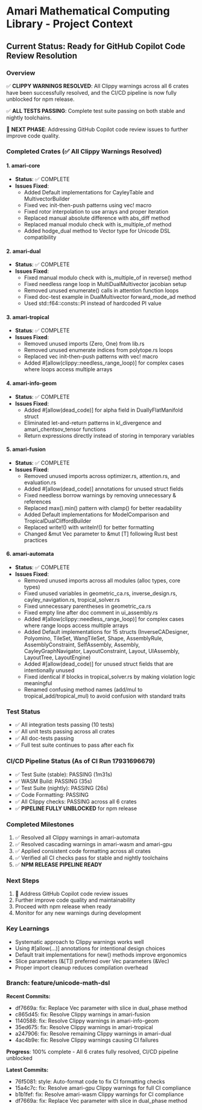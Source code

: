 # Amari Mathematical Computing Library - Project Context

## Current Status: Ready for GitHub Copilot Code Review Resolution

### Overview
✅ **CLIPPY WARNINGS RESOLVED**: All Clippy warnings across all 6 crates have been successfully resolved, and the CI/CD pipeline is now fully unblocked for npm release.

✅ **ALL TESTS PASSING**: Complete test suite passing on both stable and nightly toolchains.

🔄 **NEXT PHASE**: Addressing GitHub Copilot code review issues to further improve code quality.

### Completed Crates (✅ All Clippy Warnings Resolved)

#### 1. amari-core
- **Status**: ✅ COMPLETE
- **Issues Fixed**:
  - Added Default implementations for CayleyTable and MultivectorBuilder
  - Fixed vec init-then-push patterns using vec! macro
  - Fixed rotor interpolation to use arrays and proper iteration
  - Replaced manual absolute difference with abs_diff method
  - Replaced manual modulo check with is_multiple_of method
  - Added hodge_dual method to Vector type for Unicode DSL compatibility

#### 2. amari-dual
- **Status**: ✅ COMPLETE
- **Issues Fixed**:
  - Fixed manual modulo check with is_multiple_of in reverse() method
  - Fixed needless range loop in MultiDualMultivector jacobian setup
  - Removed unused enumerate() calls in attention function loops
  - Fixed doc-test example in DualMultivector forward_mode_ad method
  - Used std::f64::consts::PI instead of hardcoded PI value

#### 3. amari-tropical
- **Status**: ✅ COMPLETE
- **Issues Fixed**:
  - Removed unused imports (Zero, One) from lib.rs
  - Removed unused enumerate indices from polytope.rs loops
  - Replaced vec init-then-push patterns with vec! macro
  - Added #[allow(clippy::needless_range_loop)] for complex cases where loops access multiple arrays

#### 4. amari-info-geom
- **Status**: ✅ COMPLETE
- **Issues Fixed**:
  - Added #[allow(dead_code)] for alpha field in DuallyFlatManifold struct
  - Eliminated let-and-return patterns in kl_divergence and amari_chentsov_tensor functions
  - Return expressions directly instead of storing in temporary variables

#### 5. amari-fusion
- **Status**: ✅ COMPLETE
- **Issues Fixed**:
  - Removed unused imports across optimizer.rs, attention.rs, and evaluation.rs
  - Added #[allow(dead_code)] annotations for unused struct fields
  - Fixed needless borrow warnings by removing unnecessary & references
  - Replaced max().min() pattern with clamp() for better readability
  - Added Default implementations for ModelComparison and TropicalDualCliffordBuilder
  - Replaced write!() with writeln!() for better formatting
  - Changed &mut Vec<T> parameter to &mut [T] following Rust best practices

#### 6. amari-automata
- **Status**: ✅ COMPLETE
- **Issues Fixed**:
  - Removed unused imports across all modules (alloc types, core types)
  - Fixed unused variables in geometric_ca.rs, inverse_design.rs, cayley_navigation.rs, tropical_solver.rs
  - Fixed unnecessary parentheses in geometric_ca.rs
  - Fixed empty line after doc comment in ui_assembly.rs
  - Added #[allow(clippy::needless_range_loop)] for complex cases where range loops access multiple arrays
  - Added Default implementations for 15 structs (InverseCADesigner, Polyomino, TileSet, WangTileSet, Shape, AssemblyRule, AssemblyConstraint, SelfAssembly, Assembly, CayleyGraphNavigator, LayoutConstraint, Layout, UIAssembly, LayoutTree, LayoutEngine)
  - Added #[allow(dead_code)] for unused struct fields that are intentionally unused
  - Fixed identical if blocks in tropical_solver.rs by making violation logic meaningful
  - Renamed confusing method names (add/mul to tropical_add/tropical_mul) to avoid confusion with standard traits

### Test Status
- ✅ All integration tests passing (10 tests)
- ✅ All unit tests passing across all crates
- ✅ All doc-tests passing
- ✅ Full test suite continues to pass after each fix

### CI/CD Pipeline Status (As of CI Run 17931696679)
- ✅ Test Suite (stable): PASSING (1m31s)
- ✅ WASM Build: PASSING (35s)
- ✅ Test Suite (nightly): PASSING (26s)
- ✅ Code Formatting: PASSING
- ✅ All Clippy checks: PASSING across all 6 crates
- ✅ **PIPELINE FULLY UNBLOCKED** for npm release

### Completed Milestones
1. ✅ Resolved all Clippy warnings in amari-automata
2. ✅ Resolved cascading warnings in amari-wasm and amari-gpu
3. ✅ Applied consistent code formatting across all crates
4. ✅ Verified all CI checks pass for stable and nightly toolchains
5. ✅ **NPM RELEASE PIPELINE READY**

### Next Steps
1. 🔄 Address GitHub Copilot code review issues
2. Further improve code quality and maintainability
3. Proceed with npm release when ready
4. Monitor for any new warnings during development

### Key Learnings
- Systematic approach to Clippy warnings works well
- Using #[allow(...)] annotations for intentional design choices
- Default trait implementations for new() methods improve ergonomics
- Slice parameters (&[T]) preferred over Vec parameters (&Vec<T>)
- Proper import cleanup reduces compilation overhead

### Branch: feature/unicode-math-dsl
**Recent Commits:**
- df7669a: fix: Replace Vec parameter with slice in dual_phase method
- c865d45: fix: Resolve Clippy warnings in amari-fusion
- 1140588: fix: Resolve Clippy warnings in amari-info-geom
- 35ed675: fix: Resolve Clippy warnings in amari-tropical
- a247906: fix: Resolve remaining Clippy warnings in amari-dual
- 4ac4b9e: fix: Resolve Clippy warnings causing CI failures

**Progress**: 100% complete - All 6 crates fully resolved, CI/CD pipeline unblocked

**Latest Commits:**
- 76f5081: style: Auto-format code to fix CI formatting checks
- 15a4c7c: fix: Resolve amari-gpu Clippy warnings for full CI compliance
- b1b1fef: fix: Resolve amari-wasm Clippy warnings for CI compliance
- df7669a: fix: Replace Vec parameter with slice in dual_phase method
